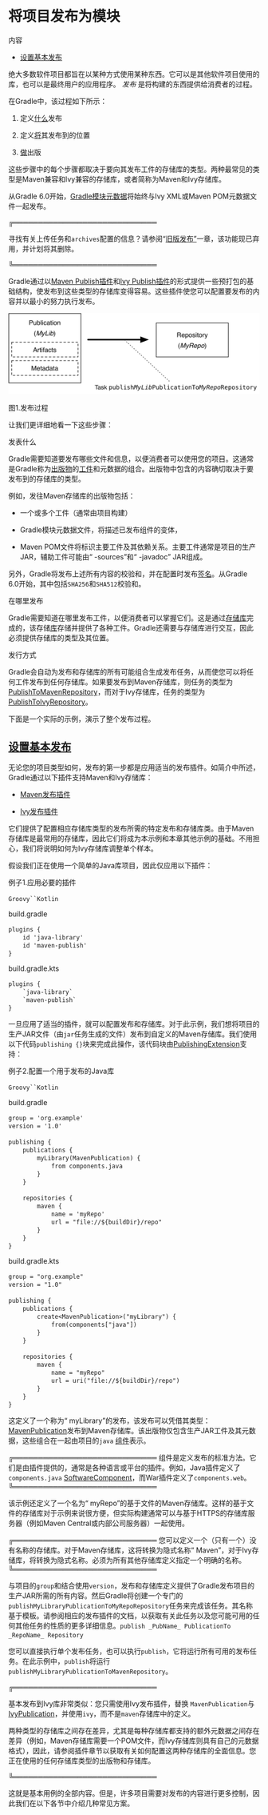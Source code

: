 # 将项目发布为模块


内容

  * [设置基本发布](#设置基本发布)

绝大多数软件项目都旨在以某种方式使用某种东西。它可以是其他软件项目使用的库，也可以是最终用户的应用程序。 _发布_ 是将构建的东西提供给消费者的过程。

在Gradle中，该过程如下所示：

  1. 定义[什么](#publishing_overview:what)发布

  2. 定义[将](#publishing_overview:where)其发布到的位置

  3. [做](#publishing_overview:how)出版

这些步骤中的每个步骤都取决于要向其发布工件的存储库的类型。两种最常见的类型是Maven兼容和Ivy兼容的存储库，或者简称为Maven和Ivy存储库。

从Gradle
6.0开始，[Gradle模块元数据](/md/了解Gradle模块元数据.md#sec:understanding-gradle-module-md)将始终与Ivy XML或Maven POM元数据文件一起发布。

╔═════════════════════════════  

寻找有关上传任务和`archives`配置的信息？请参阅“[旧版发布”](https://docs.gradle.org/6.7.1/userguide/artifact_management.html#artifact_management)一章，该功能现已弃用，并计划将其删除。  
  
╚═════════════════════════════    
  
Gradle通过以[Maven Publish插件](/md/Maven发布插件.md#publishing_maven)和[Ivy Publish插件](/md/Ivy发布插件.md#publishing_ivy)的形式提供一些预打包的基础结构，使发布到这些类型的存储库变得容易。这些插件使您可以配置要发布的内容并以最小的努力执行发布。

![发布过程](img/publishing-process.png)

图1.发布过程

让我们更详细地看一下这些步骤：

发表什么

    

Gradle需要知道要发布哪些文件和信息，以便消费者可以使用您的项目。这通常是Gradle称为[出版物](/md/依赖管理术语_md#作品（publication）)的[工件](/md/依赖管理术语_md#artifact)和元数据的组合。出版物中包含的内容确切取决于要发布到的存储库的类型。[](/md/依赖管理术语_md#作品（publication）)

例如，发往Maven存储库的出版物包括：

  * 一个或多个工件（通常由项目构建）

  * Gradle模块元数据文件，将描述已发布组件的变体，

  * Maven POM文件将标识主要工件及其依赖关系。主要工件通常是项目的生产JAR，辅助工件可能由“ -sources”和“ -javadoc” JAR组成。

另外，Gradle将发布上述所有内容的校验和，并在配置时发布[签名](/md/签名作品.md)。从Gradle
6.0开始，其中包括`SHA256`和`SHA512`校验和。

在哪里发布

    

Gradle需要知道在哪里发布工件，以便消费者可以掌握它们。这是通过[存储库](/md/依赖管理术语_md#repository)完成的，该存储[库](/md/依赖管理术语_md#repository)存储并提供了各种工件。Gradle还需要与存储库进行交互，因此必须提供存储库的类型及其位置。

发行方式

    

Gradle会自动为发布和存储库的所有可能组合生成发布任务，从而使您可以将任何工件发布到任何存储库。如果要发布到Maven存储库，则任务的类型为[PublishToMavenRepository](https://docs.gradle.org/6.7.1/dsl/org.gradle.api.publish.maven.tasks.PublishToMavenRepository.html)，而对于Ivy存储库，任务的类型为[PublishToIvyRepository](https://docs.gradle.org/6.7.1/dsl/org.gradle.api.publish.ivy.tasks.PublishToIvyRepository.html)。

下面是一个实际的示例，演示了整个发布过程。

## [设置基本发布](#设置基本发布)

无论您的项目类型如何，发布的第一步都是应用适当的发布插件。如简介中所述，Gradle通过以下插件支持Maven和Ivy存储库：

  * [Maven发布插件](/md/Maven发布插件.md#publishing_maven)

  * [Ivy发布插件](/md/Ivy发布插件.md#publishing_ivy)

它们提供了配置相应存储库类型的发布所需的特定发布和存储库类。由于Maven存储库是最常用的存储库，因此它们将成为本示例和本章其他示例的基础。不用担心，我们将说明如何为Ivy存储库调整单个样本。

假设我们正在使用一个简单的Java库项目，因此仅应用以下插件：

例子1.应用必要的插件

`Groovy``Kotlin`

build.gradle

    
    
    plugins {
        id 'java-library'
        id 'maven-publish'
    }

build.gradle.kts

    
    
    plugins {
        `java-library`
        `maven-publish`
    }

一旦应用了适当的插件，就可以配置发布和存储库。对于此示例，我们想将项目的生产JAR文件（由`jar`任务生成的文件）发布到自定义的Maven存储库。我们使用以下代码`publishing
{}`块来完成此操作，该代码块由[PublishingExtension](https://docs.gradle.org/6.7.1/dsl/org.gradle.api.publish.PublishingExtension.html)支持：

例子2.配置一个用于发布的Java库

`Groovy``Kotlin`

build.gradle

    
    
    group = 'org.example'
    version = '1.0'
    
    publishing {
        publications {
            myLibrary(MavenPublication) {
                from components.java
            }
        }
    
        repositories {
            maven {
                name = 'myRepo'
                url = "file://${buildDir}/repo"
            }
        }
    }

build.gradle.kts

    
    
    group = "org.example"
    version = "1.0"
    
    publishing {
        publications {
            create<MavenPublication>("myLibrary") {
                from(components["java"])
            }
        }
    
        repositories {
            maven {
                name = "myRepo"
                url = uri("file://${buildDir}/repo")
            }
        }
    }

这定义了一个称为“
myLibrary”的发布，该发布可以凭借其类型：[MavenPublication](https://docs.gradle.org/6.7.1/dsl/org.gradle.api.publish.maven.MavenPublication.html)发布到Maven存储库。该出版物仅包含生产JAR工件及其元数据，这些组合在一起由项目的`java`
[组件](/md/依赖管理术语_md#component)表示。

╔═════════════════════════════    组件是定义发布的标准方法。它们是由插件提供的，通常是各种语言或平台的插件。例如，Java插件定义了`components.java`
[SoftwareComponent](https://docs.gradle.org/6.7.1/javadoc/org/gradle/api/component/SoftwareComponent.html)，而War插件定义了`components.web`。  
╚═════════════════════════════    
  
该示例还定义了一个名为“
myRepo”的基于文件的Maven存储库。这样的基于文件的存储库对于示例来说很方便，但实际构建通常可以与基于HTTPS的存储库服务器（例如Maven
Central或内部公司服务器）一起使用。

╔═════════════════════════════    您可以定义一个（只有一个）没有名称的存储库。对于Maven存储库，这将转换为隐式名称“
Maven”，对于Ivy存储库，将转换为隐式名称。必须为所有其他存储库定义指定一个明确的名称。  
╚═════════════════════════════    
  
与项目的`group`和结合使用`version`，发布和存储库定义提供了Gradle发布项目的生产JAR所需的所有内容。然后Gradle将创建一个专门的`publishMyLibraryPublicationToMyRepoRepository`任务来完成该任务。其名称基于模板。请参阅相应的发布插件的文档，以获取有关此任务以及您可能可用的任何其他任务的性质的更多详细信息。`publish
_PubName_ PublicationTo _RepoName_ Repository`

您可以直接执行单个发布任务，也可以执行`publish`，它将运行所有可用的发布任务。在此示例中，`publish`将运行`publishMyLibraryPublicationToMavenRepository`。

╔═════════════════════════════  

基本发布到Ivy库非常类似：您只需使用Ivy发布插件，替换
`MavenPublication`与[IvyPublication](https://docs.gradle.org/6.7.1/dsl/org.gradle.api.publish.ivy.IvyPublication.html)，并使用`ivy`，而不是`maven`存储库中的定义。

两种类型的存储库之间存在差异，尤其是每种存储库都支持的额外元数据之间存在差异（例如，Maven存储库需要一个POM文件，而Ivy存储库则具有自己的元数据格式），因此，请参阅插件章节以获取有关如何配置这两种存储库的全面信息。您正在使用的任何存储库类型的出版物和存储库。  
  
╚═════════════════════════════    
  
这就是基本用例的全部内容。但是，许多项目需要对发布的内容进行更多控制，因此我们在以下各节中介绍几种常见方案。

